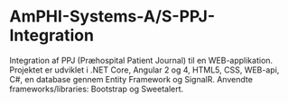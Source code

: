 # AmPHI-Systems-A/S-PPJ-Integration

Integration af PPJ (Præhospital Patient Journal) til en WEB-applikation.
Projektet er udviklet i .NET Core, Angular 2 og 4, HTML5, CSS, WEB-api, C#, en database gennem Entity Framework og SignalR.
Anvendte frameworks/libraries: Bootstrap og Sweetalert.
